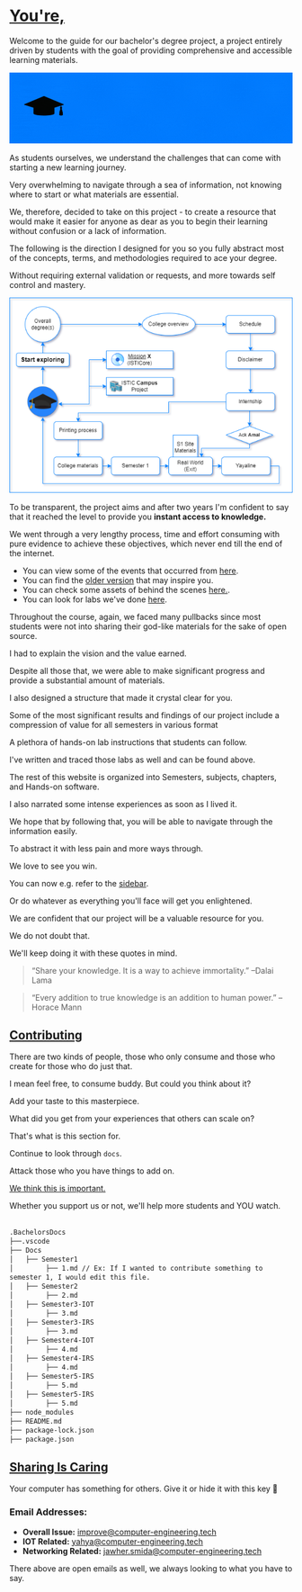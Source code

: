
<br>
<br>

# [You're,](https://istic.computer-engineering.tech/#/)

 Welcome to the guide for our bachelor's degree project, a project entirely driven by students with the goal of providing comprehensive and accessible learning materials.

![Banner](../images/mainreadme.gif)

As students ourselves, we understand the challenges that can come with starting a new learning journey. 

Very overwhelming to navigate through a sea of information, not knowing where to start or what materials are essential. 

We, therefore, decided to take on this project - to create a resource that would make it easier for anyone as dear as you to begin their learning without confusion or a lack of information.

The following is the direction I designed for you so you fully abstract most of the concepts, terms, and methodologies required to ace your degree. 

Without requiring external validation or requests, and more towards self control and mastery.

![Something wrong with <img>](assets/redirect-exp.png)

To be transparent, the project aims and after two years I'm confident to say that it reached the level to provide you **instant access to knowledge.** 

We went through a very lengthy process, time and effort consuming with pure evidence to achieve these objectives, which never end till the end of the internet.

- You can view some of the events that occurred from [here](../inspirations.md).
- You can find the [older version](https://stale.computer-engineering.tech/#/) that may inspire you.
- You can check some assets of behind the scenes [here.](../behindascene/README.md).
- You can look for labs we've done [here](https://labs.computer-engineering.tech/).

Throughout the course, again, we faced many pullbacks since most students were not into sharing their god-like materials for the sake of open source.

I had to explain the vision and the value earned. 

Despite all those that, we were able to make significant progress and provide a substantial amount of materials.

I also designed a structure that made it crystal clear for you. 

Some of the most significant results and findings of our project include a compression of value for all semesters in various format 

A plethora of hands-on lab instructions that students can follow.

I've written and traced those labs as well and can be found above.

The rest of this website is organized into Semesters, subjects, chapters, and Hands-on software. 

I also narrated some intense experiences as soon as I lived it.


We hope that by following that, you will be able to navigate through the information easily.


To abstract it with less pain and more ways through.

We love to see you win. 

You can now e.g. refer to the [sidebar](https://github.com/Y4HYA4/TheRealBachelorsDocs/blob/main/docs/_sidebar.md).

Or do whatever as everything you'll face will get you enlightened.

We are confident that our project will be a valuable resource for you.

We do not doubt that. 

We'll keep doing it with these quotes in mind.
 
> “Share your knowledge. It is a way to achieve immortality.”  –Dalai Lama

> “Every addition to true knowledge is an addition to human power.” –Horace Mann


## [Contributing](https://istic.computer-engineering.tech/#/how-to-contribute)

There are two kinds of people, those who only consume and those who create for those who do just that.

I mean feel free, to consume buddy. But could you think about it?

Add your taste to this masterpiece.

What did you get from your experiences that others can scale on?

That's what is this section for.

Continue to look through `docs`.

Attack those who you have things to add on.

[We think this is important.](../ISTIC_Materials.md#important-notice)

Whether you support us or not, we'll help more students and YOU watch.

``` 

.BachelorsDocs
├──.vscode
├── Docs
│   ├── Semester1
│        ├── 1.md // Ex: If I wanted to contribute something to semester 1, I would edit this file.
│   ├── Semester2
│        ├── 2.md
│   ├── Semester3-IOT
│        ├── 3.md
│   ├── Semester3-IRS
│        ├── 3.md
│   ├── Semester4-IOT
│        ├── 4.md
│   ├── Semester4-IRS
│        ├── 4.md
│   ├── Semester5-IRS
│        ├── 5.md
│   ├── Semester5-IRS
│        ├── 5.md
├── node_modules
├── README.md
├── package-lock.json
├── package.json
```


## [Sharing Is Caring](https://forms.zohopublic.com/isticbc/form/Resources/formperma/1-4w1KAlQUkKxzvRsc2V688moUg8Ki1yM7fQVmrZpuQ?fbclid=IwAR1FDnq3LGfBSceGha03cWRwXUorw1WSEr_uuH7_egYI33ePVNUCJ0ylLJQ)


Your computer has something for others. Give it or hide it with this key 🔑


### Email Addresses:

- **Overall Issue:** improve@computer-engineering.tech
- **IOT Related:** yahya@computer-engineering.tech
- **Networking Related:** jawher.smida@computer-engineering.tech

There above are open emails as well, we always looking to what you have to say.

